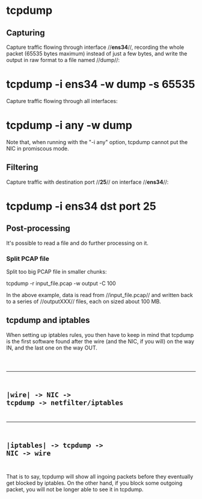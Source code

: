 
# tcpdump

## Capturing

Capture traffic flowing through interface //**ens34**//, recording the whole packet (65535 bytes maximum) instead of just a few bytes, and write the output in raw format to a file named //dump//:

  # tcpdump -i ens34 -w dump -s 65535

Capture traffic flowing through all interfaces:

  # tcpdump -i any -w dump

Note that, when running with the "-i any" option, tcpdump cannot put the NIC in promiscous mode.

## Filtering

Capture traffic with destination port //**25**// on interface //**ens34**//:

  # tcpdump -i ens34 dst port 25


## Post-processing

It's possible to read a file and do further processing on it.

### Split PCAP file

Split too big PCAP file in smaller chunks:

  tcpdump -r input_file.pcap -w output -C 100

In the above example, data is read from //input_file.pcap// and written back to a series of //outputXXX// files, each on sized about 100 MB.


## tcpdump and iptables

When setting up iptables rules, you then have to keep in mind that tcpdump is the first software found after the wire (and the NIC, if you will) on the way IN, and the last one on the way OUT.

<code>

------
|wire| -> NIC -> tcpdump -> netfilter/iptables
------
----------
|iptables| -> tcpdump -> NIC -> wire
----------
</code>

That is to say, tcpdump will show all ingoing packets before they eventually get blocked by iptables. On the other hand, if you block some outgoing packet, you will not be longer able to see it in tcpdump.
